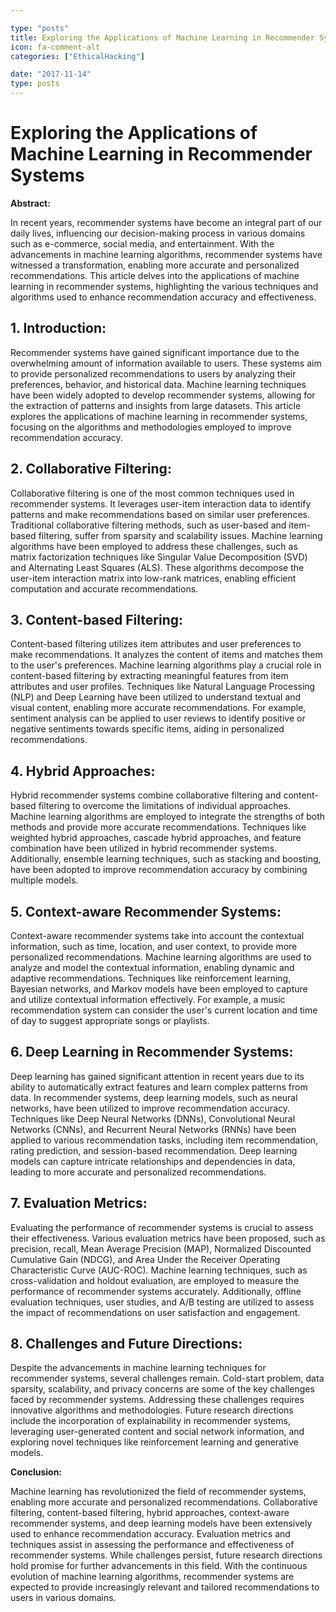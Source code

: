 ```yaml
---

type: "posts"
title: Exploring the Applications of Machine Learning in Recommender Systems
icon: fa-comment-alt
categories: ["EthicalHacking"]

date: "2017-11-14"
type: posts
---
```





# Exploring the Applications of Machine Learning in Recommender Systems

**Abstract:**

In recent years, recommender systems have become an integral part of our daily lives, influencing our decision-making process in various domains such as e-commerce, social media, and entertainment. With the advancements in machine learning algorithms, recommender systems have witnessed a transformation, enabling more accurate and personalized recommendations. This article delves into the applications of machine learning in recommender systems, highlighting the various techniques and algorithms used to enhance recommendation accuracy and effectiveness.

## 1. Introduction:

Recommender systems have gained significant importance due to the overwhelming amount of information available to users. These systems aim to provide personalized recommendations to users by analyzing their preferences, behavior, and historical data. Machine learning techniques have been widely adopted to develop recommender systems, allowing for the extraction of patterns and insights from large datasets. This article explores the applications of machine learning in recommender systems, focusing on the algorithms and methodologies employed to improve recommendation accuracy.

## 2. Collaborative Filtering:

Collaborative filtering is one of the most common techniques used in recommender systems. It leverages user-item interaction data to identify patterns and make recommendations based on similar user preferences. Traditional collaborative filtering methods, such as user-based and item-based filtering, suffer from sparsity and scalability issues. Machine learning algorithms have been employed to address these challenges, such as matrix factorization techniques like Singular Value Decomposition (SVD) and Alternating Least Squares (ALS). These algorithms decompose the user-item interaction matrix into low-rank matrices, enabling efficient computation and accurate recommendations.

## 3. Content-based Filtering:

Content-based filtering utilizes item attributes and user preferences to make recommendations. It analyzes the content of items and matches them to the user's preferences. Machine learning algorithms play a crucial role in content-based filtering by extracting meaningful features from item attributes and user profiles. Techniques like Natural Language Processing (NLP) and Deep Learning have been utilized to understand textual and visual content, enabling more accurate recommendations. For example, sentiment analysis can be applied to user reviews to identify positive or negative sentiments towards specific items, aiding in personalized recommendations.

## 4. Hybrid Approaches:

Hybrid recommender systems combine collaborative filtering and content-based filtering to overcome the limitations of individual approaches. Machine learning algorithms are employed to integrate the strengths of both methods and provide more accurate recommendations. Techniques like weighted hybrid approaches, cascade hybrid approaches, and feature combination have been utilized in hybrid recommender systems. Additionally, ensemble learning techniques, such as stacking and boosting, have been adopted to improve recommendation accuracy by combining multiple models.

## 5. Context-aware Recommender Systems:

Context-aware recommender systems take into account the contextual information, such as time, location, and user context, to provide more personalized recommendations. Machine learning algorithms are used to analyze and model the contextual information, enabling dynamic and adaptive recommendations. Techniques like reinforcement learning, Bayesian networks, and Markov models have been employed to capture and utilize contextual information effectively. For example, a music recommendation system can consider the user's current location and time of day to suggest appropriate songs or playlists.

## 6. Deep Learning in Recommender Systems:

Deep learning has gained significant attention in recent years due to its ability to automatically extract features and learn complex patterns from data. In recommender systems, deep learning models, such as neural networks, have been utilized to improve recommendation accuracy. Techniques like Deep Neural Networks (DNNs), Convolutional Neural Networks (CNNs), and Recurrent Neural Networks (RNNs) have been applied to various recommendation tasks, including item recommendation, rating prediction, and session-based recommendation. Deep learning models can capture intricate relationships and dependencies in data, leading to more accurate and personalized recommendations.

## 7. Evaluation Metrics:

Evaluating the performance of recommender systems is crucial to assess their effectiveness. Various evaluation metrics have been proposed, such as precision, recall, Mean Average Precision (MAP), Normalized Discounted Cumulative Gain (NDCG), and Area Under the Receiver Operating Characteristic Curve (AUC-ROC). Machine learning techniques, such as cross-validation and holdout evaluation, are employed to measure the performance of recommender systems accurately. Additionally, offline evaluation techniques, user studies, and A/B testing are utilized to assess the impact of recommendations on user satisfaction and engagement.

## 8. Challenges and Future Directions:

Despite the advancements in machine learning techniques for recommender systems, several challenges remain. Cold-start problem, data sparsity, scalability, and privacy concerns are some of the key challenges faced by recommender systems. Addressing these challenges requires innovative algorithms and methodologies. Future research directions include the incorporation of explainability in recommender systems, leveraging user-generated content and social network information, and exploring novel techniques like reinforcement learning and generative models.

**Conclusion:**

Machine learning has revolutionized the field of recommender systems, enabling more accurate and personalized recommendations. Collaborative filtering, content-based filtering, hybrid approaches, context-aware recommender systems, and deep learning models have been extensively used to enhance recommendation accuracy. Evaluation metrics and techniques assist in assessing the performance and effectiveness of recommender systems. While challenges persist, future research directions hold promise for further advancements in this field. With the continuous evolution of machine learning algorithms, recommender systems are expected to provide increasingly relevant and tailored recommendations to users in various domains.